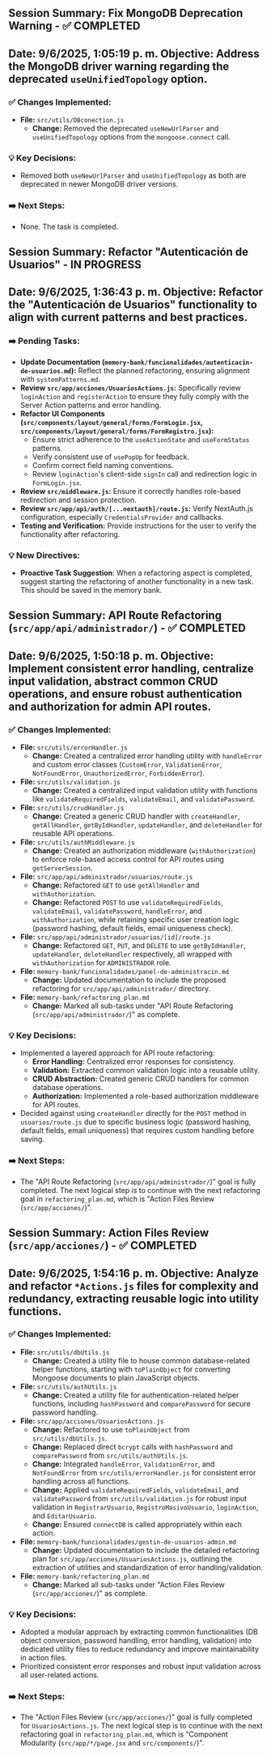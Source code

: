 ## Session Summary: Fix MongoDB Deprecation Warning - ✅ COMPLETED
**Date**: 9/6/2025, 1:05:19 p. m.
**Objective**: Address the MongoDB driver warning regarding the deprecated `useUnifiedTopology` option.
---
### ✅ Changes Implemented:
*   **File:** `src/utils/DBconection.js`
    *   **Change:** Removed the deprecated `useNewUrlParser` and `useUnifiedTopology` options from the `mongoose.connect` call.
### 💡 Key Decisions:
*   Removed both `useNewUrlParser` and `useUnifiedTopology` as both are deprecated in newer MongoDB driver versions.
### ➡️ Next Steps:
*   None. The task is completed.

## Session Summary: Refactor "Autenticación de Usuarios" - IN PROGRESS
**Date**: 9/6/2025, 1:36:43 p. m.
**Objective**: Refactor the "Autenticación de Usuarios" functionality to align with current patterns and best practices.
---
### ➡️ Pending Tasks:
*   **Update Documentation (`memory-bank/funcionalidades/autenticacin-de-usuarios.md`):** Reflect the planned refactoring, ensuring alignment with `systemPatterns.md`.
*   **Review `src/app/acciones/UsuariosActions.js`:** Specifically review `loginAction` and `registerAction` to ensure they fully comply with the Server Action patterns and error handling.
*   **Refactor UI Components (`src/components/layout/general/forms/FormLogin.jsx`, `src/components/layout/general/forms/FormRegistro.jsx`):**
    *   Ensure strict adherence to the `useActionState` and `useFormStatus` patterns.
    *   Verify consistent use of `usePopUp` for feedback.
    *   Confirm correct field naming conventions.
    *   Review `loginAction`'s client-side `signIn` call and redirection logic in `FormLogin.jsx`.
*   **Review `src/middleware.js`:** Ensure it correctly handles role-based redirection and session protection.
*   **Review `src/app/api/auth/[...nextauth]/route.js`:** Verify NextAuth.js configuration, especially `CredentialsProvider` and callbacks.
*   **Testing and Verification:** Provide instructions for the user to verify the functionality after refactoring.

### 💡 New Directives:
*   **Proactive Task Suggestion**: When a refactoring aspect is completed, suggest starting the refactoring of another functionality in a new task. This should be saved in the memory bank.

## Session Summary: API Route Refactoring (`src/app/api/administrador/`) - ✅ COMPLETED
**Date**: 9/6/2025, 1:50:18 p. m.
**Objective**: Implement consistent error handling, centralize input validation, abstract common CRUD operations, and ensure robust authentication and authorization for admin API routes.
---
### ✅ Changes Implemented:
*   **File:** `src/utils/errorHandler.js`
    *   **Change:** Created a centralized error handling utility with `handleError` and custom error classes (`CustomError`, `ValidationError`, `NotFoundError`, `UnauthorizedError`, `ForbiddenError`).
*   **File:** `src/utils/validation.js`
    *   **Change:** Created a centralized input validation utility with functions like `validateRequiredFields`, `validateEmail`, and `validatePassword`.
*   **File:** `src/utils/crudHandler.js`
    *   **Change:** Created a generic CRUD handler with `createHandler`, `getAllHandler`, `getByIdHandler`, `updateHandler`, and `deleteHandler` for reusable API operations.
*   **File:** `src/utils/authMiddleware.js`
    *   **Change:** Created an authorization middleware (`withAuthorization`) to enforce role-based access control for API routes using `getServerSession`.
*   **File:** `src/app/api/administrador/usuarios/route.js`
    *   **Change:** Refactored `GET` to use `getAllHandler` and `withAuthorization`.
    *   **Change:** Refactored `POST` to use `validateRequiredFields`, `validateEmail`, `validatePassword`, `handleError`, and `withAuthorization`, while retaining specific user creation logic (password hashing, default fields, email uniqueness check).
*   **File:** `src/app/api/administrador/usuarios/[id]/route.js`
    *   **Change:** Refactored `GET`, `PUT`, and `DELETE` to use `getByIdHandler`, `updateHandler`, `deleteHandler` respectively, all wrapped with `withAuthorization` for `ADMINISTRADOR` role.
*   **File:** `memory-bank/funcionalidades/panel-de-administracin.md`
    *   **Change:** Updated documentation to include the proposed refactoring for `src/app/api/administrador/` directory.
*   **File:** `memory-bank/refactoring_plan.md`
    *   **Change:** Marked all sub-tasks under "API Route Refactoring (`src/app/api/administrador/`)" as complete.

### 💡 Key Decisions:
*   Implemented a layered approach for API route refactoring:
    *   **Error Handling:** Centralized error responses for consistency.
    *   **Validation:** Extracted common validation logic into a reusable utility.
    *   **CRUD Abstraction:** Created generic CRUD handlers for common database operations.
    *   **Authorization:** Implemented a role-based authorization middleware for API routes.
*   Decided against using `createHandler` directly for the `POST` method in `usuarios/route.js` due to specific business logic (password hashing, default fields, email uniqueness) that requires custom handling before saving.
### ➡️ Next Steps:
*   The "API Route Refactoring (`src/app/api/administrador/`)" goal is fully completed. The next logical step is to continue with the next refactoring goal in `refactoring_plan.md`, which is "Action Files Review (`src/app/acciones/`)".

## Session Summary: Action Files Review (`src/app/acciones/`) - ✅ COMPLETED
**Date**: 9/6/2025, 1:54:16 p. m.
**Objective**: Analyze and refactor `*Actions.js` files for complexity and redundancy, extracting reusable logic into utility functions.
---
### ✅ Changes Implemented:
*   **File:** `src/utils/dbUtils.js`
    *   **Change:** Created a utility file to house common database-related helper functions, starting with `toPlainObject` for converting Mongoose documents to plain JavaScript objects.
*   **File:** `src/utils/authUtils.js`
    *   **Change:** Created a utility file for authentication-related helper functions, including `hashPassword` and `comparePassword` for secure password handling.
*   **File:** `src/app/acciones/UsuariosActions.js`
    *   **Change:** Refactored to use `toPlainObject` from `src/utils/dbUtils.js`.
    *   **Change:** Replaced direct `bcrypt` calls with `hashPassword` and `comparePassword` from `src/utils/authUtils.js`.
    *   **Change:** Integrated `handleError`, `ValidationError`, and `NotFoundError` from `src/utils/errorHandler.js` for consistent error handling across all functions.
    *   **Change:** Applied `validateRequiredFields`, `validateEmail`, and `validatePassword` from `src/utils/validation.js` for robust input validation in `RegistrarUsuario`, `RegistroMasivoUsuario`, `loginAction`, and `EditarUsuario`.
    *   **Change:** Ensured `connectDB` is called appropriately within each action.
*   **File:** `memory-bank/funcionalidades/gestin-de-usuarios-admin.md`
    *   **Change:** Updated documentation to include the detailed refactoring plan for `src/app/acciones/UsuariosActions.js`, outlining the extraction of utilities and standardization of error handling/validation.
*   **File:** `memory-bank/refactoring_plan.md`
    *   **Change:** Marked all sub-tasks under "Action Files Review (`src/app/acciones/`)" as complete.

### 💡 Key Decisions:
*   Adopted a modular approach by extracting common functionalities (DB object conversion, password handling, error handling, validation) into dedicated utility files to reduce redundancy and improve maintainability in action files.
*   Prioritized consistent error responses and robust input validation across all user-related actions.
### ➡️ Next Steps:
*   The "Action Files Review (`src/app/acciones/`)" goal is fully completed for `UsuariosActions.js`. The next logical step is to continue with the next refactoring goal in `refactoring_plan.md`, which is "Component Modularity (`src/app/*/page.jsx` and `src/components/`)".
